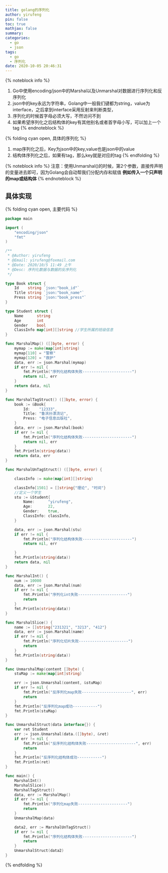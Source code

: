 ```yaml
---
title: golang的序列化
author: yirufeng
pin: false
toc: true
mathjax: false
summary: 
categories:
  - go
  - json
tags:
  - go
  - 序列化
date: 2020-10-05 20:46:31
---
```


{% noteblock info %}
1. Go中使用encoding/json中的Marshal以及Unmarshal对数据进行序列化和反序列化
2. json中的key永远为字符串，Golang中一般我们键都为string，value为interface，之后拿到interface采用反射来判断类型，
3. 序列化的时候首字母必须大写，不然访问不到
4. 如果希望序列化之后结构体的key有其他别名或者首字母小写，可以加上一个tag
{% endnoteblock %}

{% folding cyan open,  具体的序列化 %}
1. map序列化之后，Key为json中的key,value也是json中的value
2. 结构体序列化之后，如果有tag，那么key就是对应的tag
{% endfolding %}

{% noteblock info %}
注意：使用Unmarshal()的时候，第2个参数，直接传声明的变量进去即可，因为Golang会自动帮我们分配内存和赋值
**例如传入一个只声明的map或结构体**
{% endnoteblock %}

<!-- more -->

## 具体实现

{% folding cyan open,  主要代码 %}
```go
package main

import (
	"encoding/json"
	"fmt"
)

/**
 * @Author: yirufeng
 * @Email: yirufeng@foxmail.com
 * @Date: 2020/10/5 11:49 上午
 * @Desc: 序列化数据与数据的反序列化
 */

type Book struct {
	Id    string `json:"book_id"`
	Title string `json:"book_name"`
	Press string `json:"book_press"`
}

type Student struct {
	Name      string
	Age       int
	Gender    bool
	ClassInfo map[int][]string //学生所属的班级信息
}

func MarshalMap() ([]byte, error) {
	mymap := make(map[int]string)
	mymap[110] = "警察"
	mymap[120] = "救护"
	data, err := json.Marshal(mymap)
	if err != nil {
		fmt.Println("序列化结构体失败----------------------")
		return nil, err
	}
	return data, nil
}

func MarshalTagStruct() ([]byte, error) {
	book := &Book{
		Id:    "12333",
		Title: "鲁滨孙漂流记",
		Press: "电子信息出版社",
	}
	data, err := json.Marshal(book)
	if err != nil {
		fmt.Println("序列化结构体失败----------------------")
		return nil, err
	}
	fmt.Println(string(data))
	return data, err
}

func MarshalUnTagStruct() ([]byte, error) {

	classInfo := make(map[int][]string)

	classInfo[1501] = []string{"理论", "时间"}
	//定义一个学生
	stu := &Student{
		Name:      "yirufeng",
		Age:       22,
		Gender:    true,
		ClassInfo: classInfo,
	}

	data, err := json.Marshal(stu)
	if err != nil {
		fmt.Println("序列化结构体失败----------------------")
		return nil, err

	}
	fmt.Println(string(data))
	return data, nil
}

func MarshalInt() {
	num := 10000
	data, err := json.Marshal(num)
	if err != nil {
		fmt.Println("序列化int失败----------------------")
		return
	}
	fmt.Println(string(data))
}

func MarshalSlice() {
	name := []string{"231321", "3213", "412"}
	data, err := json.Marshal(name)
	if err != nil {
		fmt.Println("序列化切片失败----------------------")
		return
	}
	fmt.Println(string(data))
}

func UnmarshalMap(content []byte) {
	stuMap := make(map[int]string)

	err := json.Unmarshal(content, &stuMap)
	if err != nil {
		fmt.Println("反序列化map失败----------------------", err)
		return
	}
	fmt.Println("反序列化map成功-----------")
	fmt.Println(stuMap)
}

func UnmarshalStruct(data interface{}) {
	var ret Student
	err := json.Unmarshal(data.([]byte), &ret)
	if err != nil {
		fmt.Println("反序列化结构体失败----------------------", err)
		return
	}
	fmt.Println("反序列化结构体成功-----------")
	fmt.Println(ret)
}

func main() {
	MarshalInt()
	MarshalSlice()
	MarshalTagStruct()
	data, err := MarshalMap()
	if err != nil {
		fmt.Println("序列化map失败----------------------")
		return
	}
	UnmarshalMap(data)

	data2, err := MarshalUnTagStruct()
	if err != nil {
		fmt.Println("序列化结构体失败----------------------")
		return
	}
	UnmarshalStruct(data2)
}

```
{% endfolding %}
